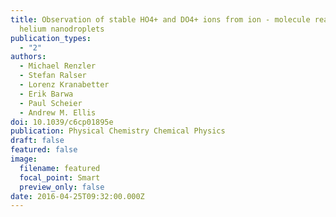 ```yaml
---
title: Observation of stable HO4+ and DO4+ ions from ion - molecule reactions in
  helium nanodroplets
publication_types:
  - "2"
authors:
  - Michael Renzler
  - Stefan Ralser
  - Lorenz Kranabetter
  - Erik Barwa
  - Paul Scheier
  - Andrew M. Ellis
doi: 10.1039/c6cp01895e
publication: Physical Chemistry Chemical Physics
draft: false
featured: false
image:
  filename: featured
  focal_point: Smart
  preview_only: false
date: 2016-04-25T09:32:00.000Z
---
```

